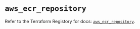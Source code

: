 # `aws_ecr_repository`

Refer to the Terraform Registory for docs: [`aws_ecr_repository`](https://www.terraform.io/docs/providers/aws/r/ecr_repository).
